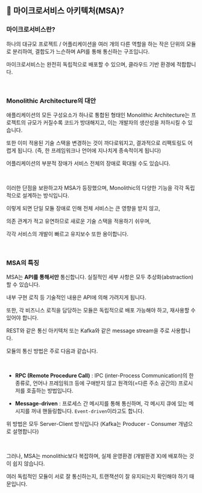 ## 🤔 마이크로서비스 아키텍처(MSA)?

### 마이크로서비스란?

하나의 대규모 프로젝트 / 어플리케이션을 여러 개의 다른 역할을 하는 작은 단위의 모듈로 분리하여, 결합도가 느슨하며 API를 통해 통신하는 구조입니다.

마이크로서비스는 완전히 독립적으로 배포할 수 있으며, 클라우드 기반 환경에 적합합니다.

<br>

### Monolithic Architecture의 대안

애플리케이션의 모든 구성요소가 하나로 통합된 형태인 Monolithic Architecture는 프로젝트의 규모가 커질수록 코드가 방대해지고, 이는 개발자의 생산성을 저하시킬 수 있습니다.

또한 이미 적용된 기술 스택을 변경하는 것이 까다로워지고, 결과적으로 리팩토링도 어렵게 됩니다. (즉, 한 프레임워크나 언어에 지나치게 종속적이게 됩니다)

어플리케이션의 부분적 장애가 서비스 전체의 장애로 확대될 수도 있습니다.

<br>

이러한 단점을 보완하고자 MSA가 등장했으며, Monolithic의 다양한 기능을 각각 독립적으로 설계하는 방식입니다.

이렇게 되면 단일 모듈 장애로 인해 전체 서비스는 큰 영향을 받지 않고,

의존 관계가 적고 유연하므로 새로운 기술 스택을 적용하기 쉬우며,

각각 서비스의 개발이 빠르고 유지보수 또한 용이합니다.

<br>

### MSA의 특징

MSA는 <b>API를 통해서만</b> 통신합니다. 실질적인 세부 사항은 모두 추상화(abstraction)할 수 있습니다.

내부 구현 로직 등 기술적인 내용은 API에 의해 가려지게 됩니다.

또한, 각 비즈니스 로직을 담당하는 모듈은 독립적으로 배포 가능해야 하고, 재사용할 수 있어야 합니다.

REST와 같은 통신 아키텍처 또는 Kafka와 같은 message stream을 주로 사용합니다.

모듈의 통신 방법은 주로 다음과 같습니다.

<br>

- <b>RPC (Remote Procedure Call)</b> : IPC (inter-Process Communication)의 한 종류로, 언어나 프레임워크 등에 구애받지 않고 원격의(=다른 주소 공간의) 프로시저를 호출하는 방법입니다.

- <b>Message-driven</b> : 프로세스 간 메시지를 통해 통신하며, 각 메시지 큐에 있는 메시지를 꺼내 핸들링합니다. `Event-driven`이라고도 합니다.

위 방법은 모두 Server-Client 방식입니다 (Kafka는 Producer - Consumer 개념으로 설명합니다)

<br>

그러나, MSA는 monolithic보다 복잡하며, 실제 운영환경 (개발환경 X)에 배포하는 것이 쉽지 않습니다.

여러 독립적인 모듈이 서로 잘 통신하는지, 트랜잭션이 잘 유지되는지 확인해야 하기 때문입니다.



